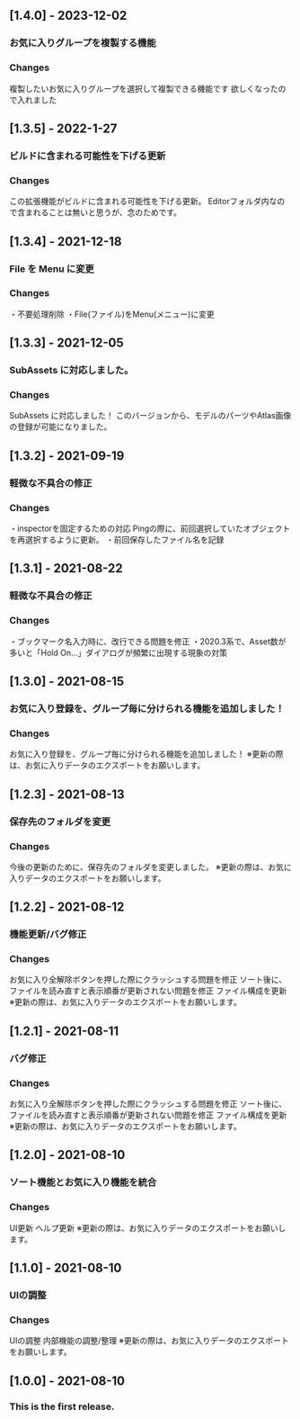 ## [1.4.0] - 2023-12-02
### お気に入りグループを複製する機能
### Changes
複製したいお気に入りグループを選択して複製できる機能です
欲しくなったので入れました

## [1.3.5] - 2022-1-27
### ビルドに含まれる可能性を下げる更新
### Changes
この拡張機能がビルドに含まれる可能性を下げる更新。
Editorフォルダ内なので含まれることは無いと思うが、念のためです。

## [1.3.4] - 2021-12-18
### File を Menu に変更
### Changes
・不要処理削除
・File(ファイル)をMenu(メニュー)に変更

## [1.3.3] - 2021-12-05
### SubAssets に対応しました。
### Changes
SubAssets に対応しました！
このバージョンから、モデルのパーツやAtlas画像の登録が可能になりました。

## [1.3.2] - 2021-09-19
### 軽微な不具合の修正
### Changes
・inspectorを固定するための対応
Pingの際に、前回選択していたオブジェクトを再選択するように更新。
・前回保存したファイル名を記録

## [1.3.1] - 2021-08-22
### 軽微な不具合の修正
### Changes
・ブックマーク名入力時に、改行できる問題を修正
・2020.3系で、Asset数が多いと「Hold On...」ダイアログが頻繁に出現する現象の対策

## [1.3.0] - 2021-08-15
### お気に入り登録を、グループ毎に分けられる機能を追加しました！
### Changes
お気に入り登録を、グループ毎に分けられる機能を追加しました！
※更新の際は、お気に入りデータのエクスポートをお願いします。

## [1.2.3] - 2021-08-13
### 保存先のフォルダを変更
### Changes
今後の更新のために、保存先のフォルダを変更しました。
※更新の際は、お気に入りデータのエクスポートをお願いします。

## [1.2.2] - 2021-08-12
### 機能更新/バグ修正
### Changes
お気に入り全解除ボタンを押した際にクラッシュする問題を修正
ソート後に、ファイルを読み直すと表示順番が更新されない問題を修正
ファイル構成を更新
※更新の際は、お気に入りデータのエクスポートをお願いします。

## [1.2.1] - 2021-08-11
### バグ修正
### Changes
お気に入り全解除ボタンを押した際にクラッシュする問題を修正
ソート後に、ファイルを読み直すと表示順番が更新されない問題を修正
ファイル構成を更新
※更新の際は、お気に入りデータのエクスポートをお願いします。

## [1.2.0] - 2021-08-10
### ソート機能とお気に入り機能を統合
### Changes
UI更新
ヘルプ更新
※更新の際は、お気に入りデータのエクスポートをお願いします。

## [1.1.0] - 2021-08-10
### UIの調整
### Changes
UIの調整
内部機能の調整/整理
※更新の際は、お気に入りデータのエクスポートをお願いします。

## [1.0.0] - 2021-08-10
### This is the first release.
